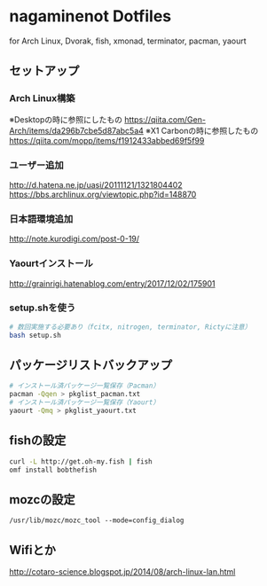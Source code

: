 # nagaminenot Dotfiles
for Arch Linux, Dvorak, fish, xmonad, terminator, pacman, yaourt

## セットアップ
### Arch Linux構築
※Desktopの時に参照にしたもの
https://qiita.com/Gen-Arch/items/da296b7cbe5d87abc5a4
※X1 Carbonの時に参照したもの
https://qiita.com/mopp/items/f1912433abbed69f5f99

### ユーザー追加
<http://d.hatena.ne.jp/uasi/20111121/1321804402>
<https://bbs.archlinux.org/viewtopic.php?id=148870>
### 日本語環境追加
http://note.kurodigi.com/post-0-19/
### Yaourtインストール
http://grainrigi.hatenablog.com/entry/2017/12/02/175901
### setup.shを使う

```bash
# 数回実施する必要あり（fcitx, nitrogen, terminator, Rictyに注意）
bash setup.sh
```

## パッケージリストバックアップ

```bash
# インストール済パッケージ一覧保存（Pacman）
pacman -Qqen > pkglist_pacman.txt
# インストール済パッケージ一覧保存（Yaourt）
yaourt -Qmq > pkglist_yaourt.txt
```

## fishの設定

```bash
curl -L http://get.oh-my.fish | fish
omf install bobthefish
```

## mozcの設定
```
/usr/lib/mozc/mozc_tool --mode=config_dialog
```

## Wifiとか
<http://cotaro-science.blogspot.jp/2014/08/arch-linux-lan.html>